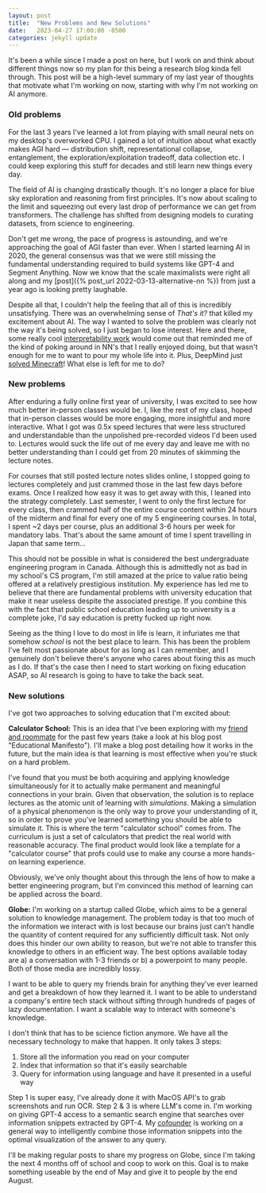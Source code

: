 ```yaml
---
layout: post
title:  "New Problems and New Solutions"
date:   2023-04-27 17:00:00 -0500
categories: jekyll update
---
```

It's been a while since I made a post on here, but I work on and think about different things now so my plan for this being a research blog kinda fell through. This post will be a high-level summary of my last year of thoughts that motivate what I'm working on now, starting with why I'm not working on AI anymore.

### Old problems

For the last 3 years I've learned a lot from playing with small neural nets on my desktop's overworked CPU. I gained a lot of intuition about what exactly makes AGI hard — distribution shift, representational collapse, entanglement, the exploration/exploitation tradeoff, data collection etc. I could keep exploring this stuff for decades and still learn new things every day. 

The field of AI is changing drastically though. It's no longer a place for blue sky exploration and reasoning from first principles. It's now about scaling to the limit and squeezing out every last drop of performance we can get from transformers. The challenge has shifted from designing models to curating datasets, from science to engineering.

Don't get me wrong, the pace of progress is astounding, and we're approaching the goal of AGI faster than ever. When I started learning AI in 2020, the general consensus was that we were still missing the fundamental understanding required to build systems like GPT-4 and Segment Anything. Now we know that the scale maximalists were right all along and my [post]({% post_url 2022-03-13-alternative-nn %}) from just a year ago is looking pretty laughable.

Despite all that, I couldn't help the feeling that all of this is incredibly unsatisfying. There was an overwhelming sense of *That's it?* that killed my excitement about AI. The way I wanted to solve the problem was clearly not the way it's being solved, so I just began to lose interest. Here and there, some really cool [interpretability work](https://transformer-circuits.pub/2022/toy_model/index.html) would come out that reminded me of the kind of poking around in NN's that I really enjoyed doing, but that wasn't enough for me to want to pour my whole life into it. Plus, DeepMind just [solved Minecraft](https://danijar.com/project/dreamerv3/)! What else is left for me to do?

### New problems

After enduring a fully online first year of university, I was excited to see how much better in-person classes would be. I, like the rest of my class, hoped that in-person classes would be more engaging, more insightful and more interactive. What I got was 0.5x speed lectures that were less structured and understandable than the unpolished pre-recorded videos I'd been used to. Lectures would suck the life out of me every day and leave me with no better understanding than I could get from 20 minutes of skimming the lecture notes.

For courses that still posted lecture notes slides online, I stopped going to lectures completely and just crammed those in the last few days before exams. Once I realized how easy it was to get away with this, I leaned into the strategy completely. Last semester, I went to only the first lecture for every class, then crammed half of the entire course content within 24 hours of the midterm and final for every one of my 5 engineering courses. In total, I spent ~2 days per course, plus an additional 3-6 hours per week for mandatory labs. That's about the same amount of time I spent travelling in Japan that same term...

This should not be possible in what is considered the best undergraduate engineering program in Canada. Although this is admittedly not as bad in my school's CS program, I'm still amazed at the price to value ratio being offered at a relatively prestigious institution. My experience has led me to believe that there are fundamental problems with university education that make it near useless despite the associated prestige. If you combine this with the fact that public school education leading up to university is a complete joke, I'd say education is pretty fucked up right now.

Seeing as the thing I love to do most in life is learn, it infuriates me that somehow *school* is not the best place to learn. This has been the problem I've felt most passionate about for as long as I can remember, and I genuinely don't believe there's anyone who cares about fixing this as much as I do. If that's the case then I need to start working on fixing education ASAP, so AI research is going to have to take the back seat.

### New solutions

I've got two approaches to solving education that I'm excited about:

**Calculator School:**
This is an idea that I've been exploring with my [friend and roommate](https://clayhaight.com/index.html) for the past few years (take a look at his blog post "Educational Manifesto"). I'll make a blog post detailing how it works in the future, but the main idea is that learning is most effective when you're stuck on a hard problem.

I've found that you must be both acquiring and applying knowledge simultaneously for it to actually make permanent and meaningful connections in your brain. Given that observation, the solution is to replace lectures as the atomic unit of learning with *simulations*. Making a simulation of a physical phenomenon is the only way to prove your understanding of it, so in order to prove you've learned something you should be able to simulate it. This is where the term "calculator school" comes from. The curriculum is just a set of calculators that predict the real world with reasonable accuracy. The final product would look like a template for a "calculator course" that profs could use to make any course a more hands-on learning experience.

Obviously, we've only thought about this through the lens of how to make a better engineering program, but I'm convinced this method of learning can be applied across the board. 

**Globe:**
I'm working on a startup called Globe, which aims to be a general solution to knowledge management. The problem today is that too much of the information we interact with is lost because our brains just can't handle the quantity of content required for any sufficiently difficult task. Not only does this hinder our own ability to reason, but we're not able to transfer this knowledge to others in an efficient way. The best options available today are a) a conversation with 1-3 friends or b) a powerpoint to many people. Both of those media are incredibly lossy.

I want to be able to query my friends brain for anything they've ever learned and get a breakdown of how they learned it. I want to be able to understand a company's entire tech stack without sifting through hundreds of pages of lazy documentation. I want a scalable way to interact with someone's knowledge.

I don't think that has to be science fiction anymore. We have all the necessary technology to make that happen. It only takes 3 steps:

1. Store all the information you read on your computer
2. Index that information so that it's easily searchable
3. Query for information using language and have it presented in a useful way

Step 1 is super easy, I've already done it with MacOS API's to grab screenshots and run OCR. Step 2 & 3 is where LLM's come in. I'm working on giving GPT-4 access to a semantic search engine that searches over information snippets extracted by GPT-4. My [cofounder](https://www.brianmach.com/) is working on a general way to intelligently combine those information snippets into the optimal visualization of the answer to any query.

I'll be making regular posts to share my progress on Globe, since I'm taking the next 4 months off of school and coop to work on this. Goal is to make something useable by the end of May and give it to people by the end August.